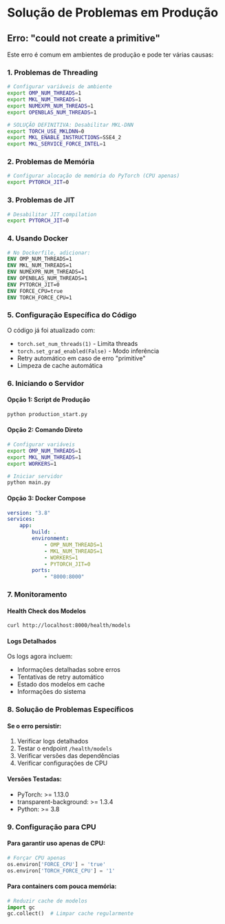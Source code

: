 # Solução de Problemas em Produção

## Erro: "could not create a primitive"

Este erro é comum em ambientes de produção e pode ter várias causas:

### 1. **Problemas de Threading**

```bash
# Configurar variáveis de ambiente
export OMP_NUM_THREADS=1
export MKL_NUM_THREADS=1
export NUMEXPR_NUM_THREADS=1
export OPENBLAS_NUM_THREADS=1

# SOLUÇÃO DEFINITIVA: Desabilitar MKL-DNN
export TORCH_USE_MKLDNN=0
export MKL_ENABLE_INSTRUCTIONS=SSE4_2
export MKL_SERVICE_FORCE_INTEL=1
```

### 2. **Problemas de Memória**

```bash
# Configurar alocação de memória do PyTorch (CPU apenas)
export PYTORCH_JIT=0
```

### 3. **Problemas de JIT**

```bash
# Desabilitar JIT compilation
export PYTORCH_JIT=0
```

### 4. **Usando Docker**

```dockerfile
# No Dockerfile, adicionar:
ENV OMP_NUM_THREADS=1
ENV MKL_NUM_THREADS=1
ENV NUMEXPR_NUM_THREADS=1
ENV OPENBLAS_NUM_THREADS=1
ENV PYTORCH_JIT=0
ENV FORCE_CPU=true
ENV TORCH_FORCE_CPU=1
```

### 5. **Configuração Específica do Código**

O código já foi atualizado com:

-   `torch.set_num_threads(1)` - Limita threads
-   `torch.set_grad_enabled(False)` - Modo inferência
-   Retry automático em caso de erro "primitive"
-   Limpeza de cache automática

### 6. **Iniciando o Servidor**

#### Opção 1: Script de Produção

```bash
python production_start.py
```

#### Opção 2: Comando Direto

```bash
# Configurar variáveis
export OMP_NUM_THREADS=1
export MKL_NUM_THREADS=1
export WORKERS=1

# Iniciar servidor
python main.py
```

#### Opção 3: Docker Compose

```yaml
version: "3.8"
services:
    app:
        build: .
        environment:
            - OMP_NUM_THREADS=1
            - MKL_NUM_THREADS=1
            - WORKERS=1
            - PYTORCH_JIT=0
        ports:
            - "8000:8000"
```

### 7. **Monitoramento**

#### Health Check dos Modelos

```bash
curl http://localhost:8000/health/models
```

#### Logs Detalhados

Os logs agora incluem:

-   Informações detalhadas sobre erros
-   Tentativas de retry automático
-   Estado dos modelos em cache
-   Informações do sistema

### 8. **Solução de Problemas Específicos**

#### Se o erro persistir:

1. Verificar logs detalhados
2. Testar o endpoint `/health/models`
3. Verificar versões das dependências
4. Verificar configurações de CPU

#### Versões Testadas:

-   PyTorch: >= 1.13.0
-   transparent-background: >= 1.3.4
-   Python: >= 3.8

### 9. **Configuração para CPU**

#### Para garantir uso apenas de CPU:

```python
# Forçar CPU apenas
os.environ['FORCE_CPU'] = 'true'
os.environ['TORCH_FORCE_CPU'] = '1'
```

#### Para containers com pouca memória:

```python
# Reduzir cache de modelos
import gc
gc.collect()  # Limpar cache regularmente
```
